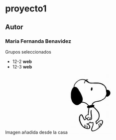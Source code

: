 # proyecto1

## Autor 

### Maria Fernanda Benavidez

Grupos seleccionados

- 12-2 **web** 
- 12-3 **web** 

Imagen añadida desde la casa 
![Mariposa](imagenes/snoopy.jpg)